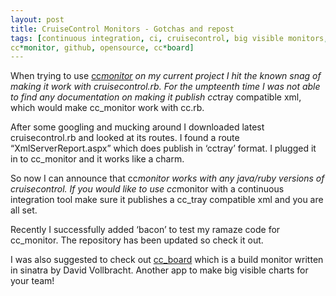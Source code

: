 ```yaml
---
layout: post
title: CruiseControl Monitors - Gotchas and repost
tags: [continuous integration, ci, cruisecontrol, big visible monitors,
cc*monitor, github, opensource, cc*board]
---
```


When trying to use
<a href="http://github.com/betarelease/cc_monitor">cc*monitor</a> on my
current project I hit the known snag of making it work with
cruisecontrol.rb. For the umpteenth time I was not able to find any
documentation on making it publish cc*tray compatible xml, which would
make cc\_monitor work with cc.rb.

After some googling and mucking around I downloaded latest
cruisecontrol.rb and looked at its routes. I found a route
“XmlServerReport.aspx” which does publish in ‘cctray’ format. I plugged
it in to cc\_monitor and it works like a charm.

So now I can announce that cc*monitor works with any java/ruby versions
of cruisecontrol. If you would like to use cc*monitor with a continuous
integration tool make sure it publishes a cc\_tray compatible xml and
you are all set.

Recently I successfully added ‘bacon’ to test my ramaze code for
cc\_monitor. The repository has been updated so check it out.

I was also suggested to check out
<a href="http://github.com/betarelease/cc_board">cc\_board</a> which is
a build monitor written in sinatra by David Vollbracht. Another app to
make big visible charts for your team!
